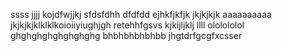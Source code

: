 ssss
jjjj
kojdfwjjkj
sfdsfdhh
dfdfdd
ejhkfjkfjk
jkjkjkjk
aaaaaaaaaa
jkjkjkjklklklkoioiiyiughjgh
retehhfgsvs
kjkijljklj
llll
ololololol
ghghghghghghghghg
bhbhbhbhbhbb
jhgtdrfgcgfxcsser
